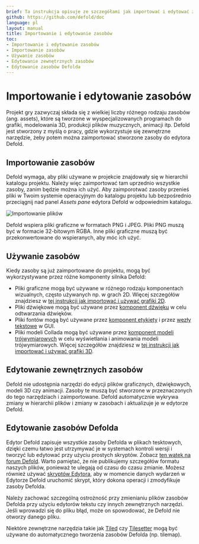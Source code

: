 ```yaml
---
brief: Ta instrukcja opisuje ze szczegółami jak importować i edytować zasoby.
github: https://github.com/defold/doc
language: pl
layout: manual
title: Importowanie i edytowanie zasobów
toc:
- Importowanie i edytowanie zasobów
- Importowanie zasobów
- Używanie zasobów
- Edytowanie zewnętrznych zasobów
- Edytowanie zasobów Defolda
---
```


# Importowanie i edytowanie zasobów

Projekt gry zazwyczaj składa się z wielkiej liczby różnego rodzaju zasobów (ang. assets), które są tworzone w wyspecjalizowanych programach do grafiki, modelowania 3D, produkcji plików muzycznych, animacji itp. Defold jest stworzony z myślą o pracy, gdzie wykorzystuje się zewnętrzne narzędzie, żeby potem można zaimportować stworzone zasoby do edytora Defold.


## Importowanie zasobów

Defold wymaga, aby pliki używane w projekcie znajdowały się w hierarchii katalogu projektu. Należy więc zaimportować tam uprzednio wszystkie zasoby, zanim będzie można ich użyć. Aby zaimporotwać zasoby przenieś pliki w Twoim systemie operacyjnym do katalogu projektu lub bezpośrednio przeciągnij nad panel *Assets pane* edytora Defold w odpowiednim katalogu.

![Importowanie plików](/manuals/images/graphics/import.png)

<div class='sidenote' markdown='1'>
Defold wspiera pliki graficzne w formatach PNG i JPEG. Pliki PNG muszą być w formacie 32-bitowym RGBA. Inne pliki graficzne muszą być przekonwertowane do wspieranych, aby móc ich użyć.
</div>


## Używanie zasobów

Kiedy zasoby są już zaimportowane do projektu, mogą być wykorzystywane przez różne komponenty silnika Defold:

* Pliki graficzne mogą być używane w różnego rodzaju komponentach wizualnych, często używanych np. w grach 2D. Więcej szczegółów znajdziesz w [tej instrukcji jak importować i używać grafiki 2D](/pl/manuals/importing-graphics).
* Pliki dźwiękowe mogą być używane przez [komponent dźwięku](/pl/manuals/sound) w celu odtwarzania dźwięków.
* Pliki fontów mogą być używane przez [komponent etykiety](/pl/manuals/label) i przez [węzły tekstowe](/pl/manuals/gui-text) w GUI.
* Pliki modeli Collada mogą być używane przez [komponent modeli trójwymiarowych](/pl/manuals/model) w celu wyświetlania i animowania modeli trójwymiarowych. Więcej szczegółów znajdziesz w [tej instrukcji jak importować i używać grafiki 3D](/pl/manuals/importing-models). 


## Edytowanie zewnętrznych zasobów

Defold nie udostępnia narzędzi do edycji plików graficznych, dźwiękowych, modeli 3D czy animacji. Zasoby te muszą być stworzone w przeznaczonych do tego narzędziach i zaimportowane. Defold automatycznie wykrywa zmiany w hierarchii plików i zmiany w zasobach i aktualizuje je w edytorze Defold.


## Edytowanie zasobów Defolda

Edytor Defold zapisuje wszystkie zasoby Defolda w plikach tesktowych, dzięki czemu łatwo jest utrzymywać je w systemach kontroli wersji i tworzyć lub edytować przy użyciu prostych skryptów. Zobacz [ten wątek na forum Defold](https://forum.defold.com/t/deftree-a-python-module-for-editing-defold-files/15210). Warto pamiętać, że nie publikujemy szczegółów formatu naszych plików, ponieważ te ulegają od czasu do czasu zmianie. Możesz również używać [skryptów Edytora](/pl/manuals/editor-scripts/), aby w momencie danych wydarzeń w Edytorze Defold uruchomić skrypt, który dokona operacji i zmodyfikuje zasoby Defolda.

Należy zachować szczególną ostrożność przy zmienianiu plików zasobów Defolda przy użyciu edytorów tekstu czy innych zewnętrznych narzędzi. Jeśli wprowadzi się do pliku błąd, może on spowodować, że Defold nie otworzy danego pliku.

Niektóre zewnętrzne narzędzia takie jak [Tiled](/assets/tiled/) czy [Tilesetter](https://www.tilesetter.org/beta) mogą być używane do automatycznego tworzenia zasobów Defolda (np. tilemap).